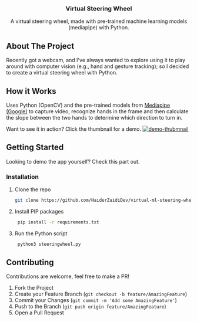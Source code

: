 <br />
<p align="center">
  <h3 align="center">Virtual Steering Wheel</h3>
  <p align="center">
    A virtual steering wheel, made with pre-trained machine learning models (mediapipe) with Python. 
  </p>
</p>


<!-- ABOUT THE PROJECT -->
## About The Project

Recently got a webcam, and I've always wanted to explore using it to play around with computer vision (e.g., hand and gesture tracking); so I decided to create a virtual steering wheel with Python.

## How it Works
Uses Python (OpenCV) and the pre-trained models from [Mediapipe (Google)](http://https://google.github.io/mediapipe/ "Mediapipe (Google)") to capture video, recognize hands in the frame and then calculate the slope between the two hands to determine which direction to turn in. 

Want to see it in action? Click the thumbnail for a demo.
[![demo-thubmnail](https://i.imgur.com/XeL4zIn.png)](https://www.youtube.com/watch?v=q0O3pqBi1xs)

<!-- GETTING STARTED -->
## Getting Started

Looking to demo the app yourself? Check this part out.

### Installation
1. Clone the repo
   ```sh
   git clone https://github.com/HaiderZaidiDev/virtual-ml-steering-wheel
   ```
2. Install PIP packages
   ```sh
    pip install -r requirements.txt
   ```
3. Run the Python script
   ```sh
    python3 steeringwheel.py
   ```

<!-- CONTRIBUTING -->
## Contributing

Contributions are welcome, feel free to make a PR!

1. Fork the Project
2. Create your Feature Branch (`git checkout -b feature/AmazingFeature`)
3. Commit your Changes (`git commit -m 'Add some AmazingFeature'`)
4. Push to the Branch (`git push origin feature/AmazingFeature`)
5. Open a Pull Request
